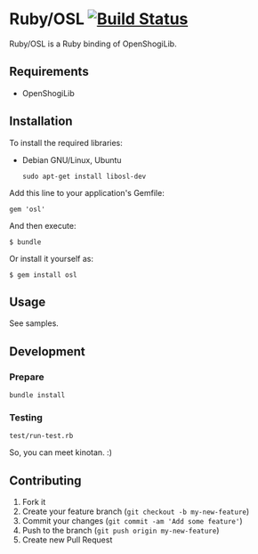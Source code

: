 # Ruby/OSL [![Build Status](https://secure.travis-ci.org/myokoym/ruby-osl.png?branch=master)](http://travis-ci.org/myokoym/ruby-osl)

Ruby/OSL is a Ruby binding of OpenShogiLib.

## Requirements

  * OpenShogiLib

## Installation

To install the required libraries:

  * Debian GNU/Linux, Ubuntu

        sudo apt-get install libosl-dev

Add this line to your application's Gemfile:

    gem 'osl'

And then execute:

    $ bundle

Or install it yourself as:

    $ gem install osl

## Usage

See samples.

## Development

### Prepare

    bundle install

### Testing

    test/run-test.rb

So, you can meet kinotan. :)

## Contributing

1. Fork it
2. Create your feature branch (`git checkout -b my-new-feature`)
3. Commit your changes (`git commit -am 'Add some feature'`)
4. Push to the branch (`git push origin my-new-feature`)
5. Create new Pull Request
